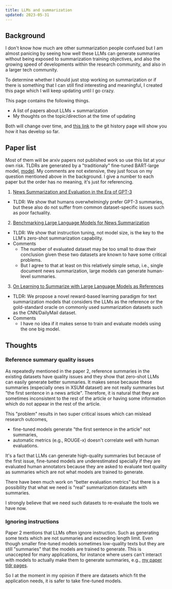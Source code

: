 ```yaml
---
title: LLMs and summarization
updated: 2023-05-31
---
```


## Background

I don't know how much are other summarization people confused but I am almost panicing by seeing how well these LLMs can generate summaries without being exposed to summarization training objectives, and also the growing speed of developments within the research community, and also in a larger tech community.

To determine whether I should just stop working on summarization or if there is something that I can still find interesting and meaningful, I created this page which I will keep updating until I go crazy.

This page contains the following things.

- A list of papers about LLMs + summarization
- My thoughts on the topic/direction at the time of updating

Both will change over time, and [this link](https://github.com/sobamchan/sobamchan.github.io/commits/master/_posts/2023-05-31-llms-summarization.md) to the git history page will show you how it has develop so far.


## Paper list

Most of them will be arxiv papers not published work so use this list at your own risk.
TLDRs are generated by a "traditionaly" fine-tuned BART-large model, [model](https://github.com/sobamchan/schnitsum/).
My comments are not extensive, they just focus on my question mentioned above in the background.
I give a number to each paper but the order has no meaning, it's just for referencing.

1. [News Summarization and Evaluation in the Era of GPT-3](http://arxiv.org/abs/2209.12356)
  - TLDR: We show that humans overwhelmingly prefer GPT-3 summaries, but these also do not suffer from common dataset-specific issues such as poor factuality.
2. [Benchmarking Large Language Models for News Summarization](http://arxiv.org/abs/2301.13848)
  - TLDR: We show that instruction tuning, not model size, is the key to the LLM's zero-shot summarization capability.
  - Comments
    - The number of evaluated dataset may be too small to draw their conclusion given these two datasets are known to have some critical problems.
    - But I agree to that at least on this relatively simple setup, i.e., single document news summarization, large models can generate human-level summaries.
3. [On Learning to Summarize with Large Language Models as References](http://arxiv.org/abs/2305.14239)
  - TLDR: We propose a novel reward-based learning paradigm for text summarization models that considers the LLMs as the reference or the gold-standard oracle on commonly used summarization datasets such as the CNN/DailyMail dataset.
  - Comments
    - I have no idea if it makes sense to train and evaluate models using the one big model.



## Thoughts

### Reference summary quality issues

As repeatedly mentioned in the paper 2, reference summaries in the existing datasets have quality issues and they show that zero-shot LLMs can easily generate better summaries. It makes sense because these summaries (especially ones in XSUM dataset) are not really summaries but "the first sentence in a news article". Therefore, it is natural that they are sometimes inconsistent to the rest of the article or having some information which do not appear in the rest of the article.

This "problem" results in two super critical issues which can mislead research outcomes,

- fine-tuned models generate "the first sentence in the article" not summaries,
- automatic metrics (e.g., ROUGE-x) doesn't correlate well with human evaluations.

It's a fact that LLMs can generate high-quality summaries but because of the first issue, fine-tuned models are underestimated specially if they are evaluated human annotators because they are asked to evaluate text quality as summaries which are not what models are trained to generate.

There have been much work on "better evaluation metrics" but there is a possibility that what we need is "real" summarization datasets with summaries.

I strongly believe that we need such datasets to re-evaluate the tools we have now.


### Ignoring instructions

Paper 2 mentions that LLMs often ignore instruction. Such as generating some texts which are not summaries and exceeding length limit. Even though smaller fine-tuned models sometimes low-quality texts but they are still "summaries" that the models are trained to generate.
This is unaccepted for many applications, for instance where users can't interact with models to actually make them to generate summaries, e.g., [my paper tldr pages](https://sotaro.io/tldrs).

So I at the moment in my opinion if there are datasets which fit the application needs, it is safer to take fine-tuned models.
